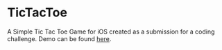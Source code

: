 # TicTacToe
A Simple Tic Tac Toe Game for iOS created as a submission for a coding challenge. Demo can be found [here](https://appetize.io/app/qhmnv84bdz2v2rg4p4by7qwnz8). 
